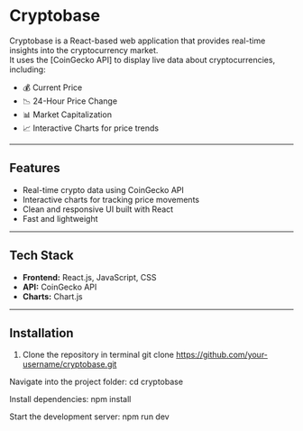 # Cryptobase

Cryptobase is a React-based web application that provides real-time insights into the cryptocurrency market.  
It uses the [CoinGecko API] to display live data about cryptocurrencies, including:

- 💰 Current Price  
- 📉 24-Hour Price Change  
- 📊 Market Capitalization  
- 📈 Interactive Charts for price trends  

---

## Features
- Real-time crypto data using CoinGecko API  
- Interactive charts for tracking price movements  
- Clean and responsive UI built with React  
- Fast and lightweight  

---

## Tech Stack
- **Frontend:** React.js, JavaScript, CSS  
- **API:** CoinGecko API  
- **Charts:** Chart.js 

---

## Installation

1. Clone the repository in terminal 
   git clone https://github.com/your-username/cryptobase.git
   
Navigate into the project folder:
cd cryptobase

Install dependencies:
npm install

Start the development server:
npm run dev
